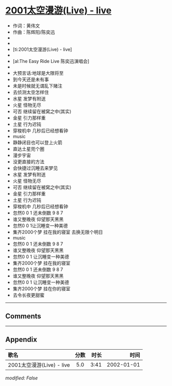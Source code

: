 # [2001太空漫游(Live) - live](https://music.163.com/song?id=67176)

* 作词：黄伟文
* 作曲：陈辉阳/陈奕迅
*
*
* [ti:2001太空漫游(Live) - live]
* 
* [al:The Easy Ride Live 陈奕迅演唱会]
* 
* 大预言话:地球是大限将至
* 到今天还是未有事
* 未是时候就无谓乱下赌注
* 去侦测太空怎样住
* 水星 发梦有附送
* 火星 怪物无尽
* 可否 继续留在被窝之中(其实)
* 金星 引力那样重
* 土星 行为迟钝
* 穿梭机中 几秒后已经想看钟
* music
* 静静闭目也可以登上火箭
* 直达土星兜个圈
* 漫步宇宙
* 没更直接的方法
* 会快捷过沉睡去来梦见
* 水星 发梦有附送
* 火星 怪物无尽
* 可否 继续留在被窝之中(其实)
* 金星 引力那样重
* 土星 行为迟钝
* 穿梭机中 几秒后已经想看钟
* 忽然0 0 1 还未倒数 9 8 7
* 谁又整晚夜 仰望那天黑黑
* 忽然0 0 1让沉睡变一种美德
* 集齐2000个梦 挂在我的寝室 去换无限个明日
* music
* 忽然0 0 1 还未倒数 9 8 7
* 谁又整晚夜 仰望那天黑黑
* 忽然0 0 1 让沉睡变一种美德
* 集齐2000个梦 挂在我的寝室
* 忽然0 0 1 还未倒数 9 8 7
* 谁又整晚夜 仰望那天黑黑
* 忽然0 0 1 让沉睡变一种美德
* 集齐2000个梦 挂在你的寝室
* 去令长夜更甜蜜


---

## Comments


---

## Appendix

|歌名|分数|时长|时间|
|:---|:---:|---:|---:|
|2001太空漫游(Live) - live|5.0|3:41|2002-01-01

*modified: False*
